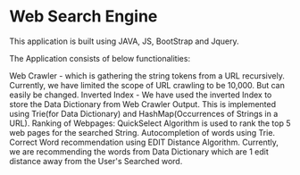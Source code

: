 # Web Search Engine

This application is built using JAVA, JS, BootStrap and Jquery.

The Application consists of below functionalities:

Web Crawler - which is gathering the string tokens from a URL recursively. Currently, we have limited the scope of URL crawling to be 10,000. But can easily be changed.
Inverted Index - We have used the inverted Index to store the Data Dictionary from Web Crawler Output. This is implemented using Trie(for Data Dictionary) and HashMap(Occurrences of Strings in a URL).
Ranking of Webpages: QuickSelect Algorithm is used to rank the top 5 web pages for the searched String.
Autocompletion of words using Trie.
Correct Word recommendation using EDIT Distance Algorithm. Currently, we are recommending the words from Data Dictionary which are 1 edit distance away from the User's Searched word.
